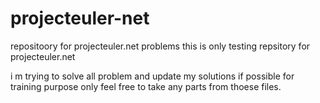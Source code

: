 # projecteuler-net
repositoory for projecteuler.net problems
this is only testing repsitory for projecteuler.net

i m trying to solve all problem and update my solutions if possible for training purpose only
feel free to take any parts from thoese files.

